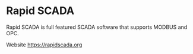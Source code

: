 Rapid SCADA
===========

Rapid SCADA is full featured SCADA software that supports MODBUS and OPC.

Website https://rapidscada.org
